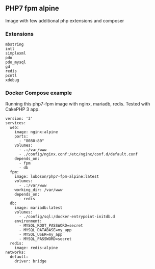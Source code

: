 ## PHP7 fpm alpine 

Image with few additional php extensions and composer

### Extensions

```
mbstring
intl
simplexml
pdo
pdo_mysql
gd
redis
pcntl
xdebug
```

### Docker Compose example

Running this php7-fpm image with nginx, mariadb, redis. Tested with CakePHP 3 app.

```
version: '3'
services:
  web:
    image: nginx:alpine
    ports:
      - "8080:80"
    volumes:
      - .:/var/www
      - ./config/nginx.conf:/etc/nginx/conf.d/default.conf
    depends_on:
      - fpm
      - db
  fpm:
    image: luboson/php7-fpm-alpine:latest
    volumes:
      - .:/var/www
    working_dir: /var/www
    depends_on:
      - redis
  db:
    image: mariadb:latest
    volumes:
      - ./config/sql:/docker-entrypoint-initdb.d
    environment: 
      - MYSQL_ROOT_PASSWORD=secret
      - MYSQL_DATABASE=my_app
      - MYSQL_USER=my_app
      - MYSQL_PASSWORD=secret
  redis:
    image: redis:alpine
networks:
  default:
    driver: bridge
```
